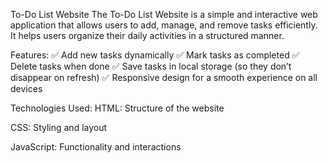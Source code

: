 To-Do List Website
The To-Do List Website is a simple and interactive web application that allows users to add, manage, and remove tasks efficiently. It helps users organize their daily activities in a structured manner.

Features:
✅ Add new tasks dynamically
✅ Mark tasks as completed
✅ Delete tasks when done
✅ Save tasks in local storage (so they don’t disappear on refresh)
✅ Responsive design for a smooth experience on all devices

Technologies Used:
HTML: Structure of the website

CSS: Styling and layout

JavaScript: Functionality and interactions
